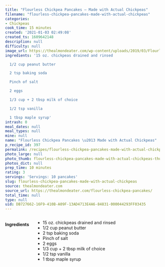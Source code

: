 ```yaml
---
title: "Flourless Chickpea Pancakes – Made with Actual Chickpeas"
filename: "flourless-chickpea-pancakes-made-with-actual-chickpeas"
categories:
- Chickpeas
cook_time: 15 minutes
created: '2021-01-03 02:49:08'
created_ts: 1609642148
description: null
difficulty: null
image_url: https://thealmondeater.com/wp-content/uploads/2019/03/Flourless-Chickpea-Pancakes-1-5-683x1024-1.jpg
ingredients: '15 oz. chickpeas drained and rinsed

  1/2 cup peanut butter

  2 tsp baking soda

  Pinch of salt

  2 eggs

  1/3 cup + 2 tbsp milk of choice

  1/2 tsp vanilla

  1 tbsp maple syrup'
intrash: 0
meal_dates: null
meal_types: null
mine: null
name: "Flourless Chickpea Pancakes \u2013 Made with Actual Chickpeas"
p_recipe_id: 397
permalink: /recipes/flourless-chickpea-pancakes-made-with-actual-chickpeas
photo_large: null
photo_thumb: flourless-chickpea-pancakes-made-with-actual-chickpeas-thumb.jpg
photos_dict: null
prep_time: 10 minutes
rating: 3
servings: 'Servings: 10 pancakes'
slug: flourless-chickpea-pancakes-made-with-actual-chickpeas
source: thealmondeater.com
source_url: https://thealmondeater.com/flourless-chickpea-pancakes/
total_time: null
type: null
uid: DB727662-16F9-410B-A09F-13AD4713E4A6-84831-000044293FF03435
---
```

<div class="large-8 medium-7 columns" id="writeup">	</div><!-- #writeup -->
</div><!-- #row-one -->
<div class="row" id="row-two">	<div class="medium-4 small-5 columns" id="ingredients"><h4>Ingredients</h4><div class="box box-ingredients content"><ul>
<li>15 oz. chickpeas drained and rinsed</li>
<li>1/2 cup peanut butter</li>
<li>2 tsp baking soda</li>
<li>Pinch of salt</li>
<li>2 eggs</li>
<li>1/3 cup + 2 tbsp milk of choice</li>
<li>1/2 tsp vanilla</li>
<li>1 tbsp maple syrup</li>
</ul>
</div>	</div>	<div class="medium-6 small-7 columns" id="directions">	</div>